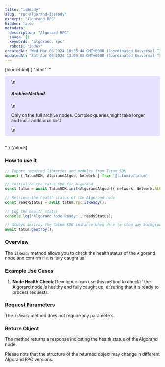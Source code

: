 ```yaml
---
title: "isReady"
slug: "rpc-algorand-isready"
excerpt: "Algorand RPC"
hidden: false
metadata: 
  description: "Algorand RPC"
  image: []
  keywords: "algorand, rpc"
  robots: "index"
createdAt: "Wed Mar 06 2024 10:35:44 GMT+0000 (Coordinated Universal Time)"
updatedAt: "Sat Apr 06 2024 13:09:03 GMT+0000 (Coordinated Universal Time)"
---
```

[block:html]
{
  "html": "<div style="padding: 10px 20px; border-radius: 5px; background-color: #e6e2ff; margin: 0 0 30px 0;">\n  <h5>Archive Method</h5>\n  <p>Only on the full archive nodes. Complex queries might take longer and incur additional cost</p>\n</div>"
}
[/block]


### How to use it

```typescript
// Import required libraries and modules from Tatum SDK
import { TatumSDK, AlgorandAlgod, Network } from '@tatumio/tatum';

// Initialize the Tatum SDK for Algorand
const tatum = await TatumSDK.init<AlgorandAlgod>({ network: Network.ALGORAND_ALGOD });

// Retrieve the health status of the Algorand node
const readyStatus = await tatum.rpc.isReady();

// Log the health status
console.log('Algorand Node Ready:', readyStatus);

// Always destroy the Tatum SDK instance when done to stop any background processes
await tatum.destroy();
```

### Overview

The `isReady` method allows you to check the health status of the Algorand node and confirm if it is fully caught up.

### Example Use Cases

1. **Node Health Check**: Developers can use this method to check if the Algorand node is healthy and fully caught up, ensuring that it is ready to process requests.

### Request Parameters

The `isReady` method does not require any parameters.

### Return Object

The method returns a response indicating the health status of the Algorand node.

Please note that the structure of the returned object may change in different Algorand RPC versions.
